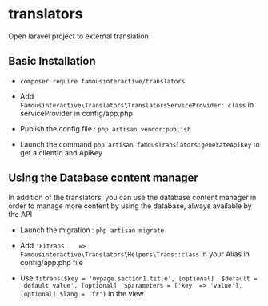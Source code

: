 # translators
Open laravel project to external translation

## Basic Installation

  - `composer require famousinteractive/translators`
  
  - Add `Famousinteractive\Translators\TranslatorsServiceProvider::class` in serviceProvider in config/app.php
    
  - Publish the config file : `php artisan vendor:publish` 
  
  - Launch the command `php artisan famousTranslators:generateApiKey` to get a clientId and ApiKey

## Using the Database content manager

In addition of the translators, you can use the database content manager in order to manage more content by using the database, always available by the API

   - Launch the migration : `php artisan migrate`
   
   - Add `'Fitrans'   => Famousinteractive\Translators\Helpers\Trans::class` in your Alias in config/app.php file
   
   - Use `fitrans($key = 'mypage.section1.title', [optional]  $default = 'default value', [optional]  $parameters = ['key' => 'value'], [optional] $lang = 'fr')` in the view
    